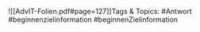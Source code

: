 
![[AdvIT-Folien.pdf#page=127]]Tags & Topics:
   #Antwort
   #beginnenzielinformation
   #beginnenZielinformation
